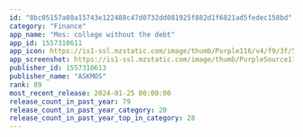 ```yaml
---
id: "8bc05157a08a15743e122488c47d0732dd081925f882d1f6821ad5fedec158bd"
category: "Finance"
app_name: "Mos: college without the debt"
app_id: 1557310611
app_icon: https://is1-ssl.mzstatic.com/image/thumb/Purple116/v4/f9/3f/5b/f93f5baf-886a-c9b2-fff6-bcd866dac356/AppIcon-1x_U007emarketing-0-5-0-85-220.png/1024x1024bb.png
app_screenshot: https://is1-ssl.mzstatic.com/image/thumb/PurpleSource116/v4/71/09/48/710948cc-5802-022e-a8ab-067a6d912de9/7de1fec1-2882-43e2-8043-f881e25bf202_6.5_Inch_-_343.png/1242x2688bb.png
publisher_id: 1557310613
publisher_name: "ASKMOS"
rank: 89
most_recent_release: 2024-01-25 00:00:00
release_count_in_past_year: 79
release_count_in_past_year_category: 20
release_count_in_past_year_top_in_category: 28
---
```

